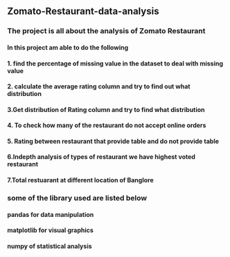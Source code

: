 ## Zomato-Restaurant-data-analysis
### The project is all about the analysis of Zomato Restaurant 

#### In this project am able to do the following

#### 1. find the percentage of missing value in the dataset to deal with missing value

#### 2. calculate the average rating column and try to find out what distribution 

#### 3.Get distribution of Rating column and try to find what distribution 

#### 4. To check how many of the restaurant do not accept online orders

#### 5. Rating between restaurant that provide table and do not provide table 

#### 6.Indepth analysis of types of restaurant we have highest voted restaurant

#### 7.Total restuarant at different location of Banglore
 ### some of the library used are listed below
 #### pandas for data manipulation
 #### matplotlib for visual graphics
 #### numpy of statistical analysis
